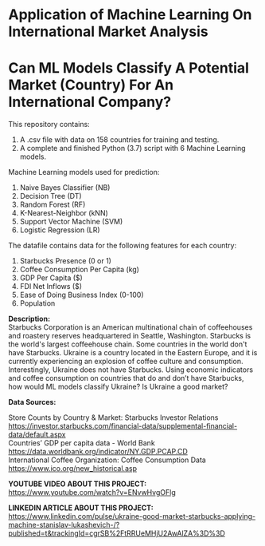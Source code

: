 # Application of Machine Learning On International Market Analysis
# Can ML Models Classify A Potential Market (Country) For An International Company?

This repository contains:
1. A .csv file with data on 158 countries for training and testing.
2. A complete and finished Python (3.7) script with 6 Machine Learning models.

Machine Learning models used for prediction:
1. Naive Bayes Classifier (NB)
2. Decision Tree (DT)
3. Random Forest (RF)
4. K-Nearest-Neighbor (kNN)
5. Support Vector Machine (SVM)
6. Logistic Regression (LR)

The datafile contains data for the following features for each country:
1. Starbucks Presence (0 or 1)
2. Coffee Consumption Per Capita (kg)
3. GDP Per Capita ($)
4. FDI Net Inflows ($)
5. Ease of Doing Business Index (0-100)
6. Population

**Description:**  
Starbucks Corporation is an American multinational chain of coffeehouses and roastery reserves headquartered in Seattle, Washington. Starbucks is the world's largest coffeehouse chain. Some countries in the world don't have Starbucks. Ukraine is a country located in the Eastern Europe, and it is currently experiencing an explosion of coffee culture and consumption. Interestingly, Ukraine does not have Starbucks. Using economic indicators and coffee consumption on countries that do and don’t have Starbucks, how would ML models classify Ukraine? Is Ukraine a good market?


**Data Sources:**

Store Counts by Country & Market: Starbucks Investor Relations
https://investor.starbucks.com/financial-data/supplemental-financial-data/default.aspx  
Countries’ GDP per capita data - World Bank
https://data.worldbank.org/indicator/NY.GDP.PCAP.CD    
International Coffee Organization: Coffee Consumption Data
https://www.ico.org/new_historical.asp 

**YOUTUBE VIDEO ABOUT THIS PROJECT:**
https://www.youtube.com/watch?v=ENvwHvgOFlg

**LINKEDIN ARTICLE ABOUT THIS PROJECT:**
https://www.linkedin.com/pulse/ukraine-good-market-starbucks-applying-machine-stanislav-lukashevich-/?published=t&trackingId=cgrSB%2FtRRUeMHjU2AwAlZA%3D%3D
